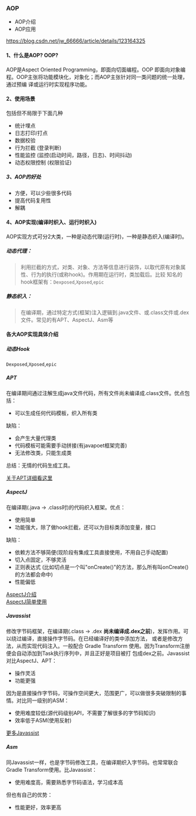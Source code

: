 ### AOP

* AOP介绍
* AOP应用

<https://blog.csdn.net/jw_66666/article/details/123164325>

#### 1、什么是AOP? OOP?

AOP是Aspect Oriented Programming，即面向切面编程。OOP 即面向对象编程。OOP主张将功能模块化，对象化；而AOP主张针对同一类问题的统一处理，通过预编
译或运行时实现程序功能。

#### 2、使用场景

包括但不局限于下面几种

- 统计埋点
- 日志打印/打点
- 数据校验
- 行为拦截 (登录判断)
- 性能监控 (监控(启动时间，路径，日志)、时间抖动)
- 动态权限控制 (权限验证)

##### 3、AOP的好处

* 方便，可以少些很多代码
* 提高代码复用性
* 解耦

#### 4、AOP实现(编译时织入、运行时织入)

AOP实现方式可分2大类，一种是动态代理(运行时)，一种是静态织入(编译时)。

##### 动态代理：

> 利用拦截的方式，对类、对象、方法等信息进行装饰，以取代原有对象属性、行为的执行(或称hook)。作用期在运行时，类加载后。比较
> 知名的hook框架有：`Dexposed`,`Xposed`,`epic`

##### 静态织入：

> 在编译期，通过特定方式(框架)注入逻辑到.java文件、或.class文件或.dex文件。常见的有APT、AspectJ、Asm等

#### 各大AOP实现具体介绍

##### 动态Hook

`Dexposed`,`Xposed`,`epic`

##### APT

在编译期间通过注解生成java文件代码，所有文件尚未编译成.class文件。优点包括：

* 可以生成任何代码模板，织入所有类

缺陷：

* 会产生大量代理类
* 代码模板可能需要手动拼接(有javapoet框架完善)
* 无法修改类，只能生成类

总结：无情的代码生成工具。

[关于APT详细看这里](构建技术之APT.md)

##### AspectJ

在编译期(.java -> .class时)的代码织入框架。优点：

* 使用简单
* 功能强大，除了做hook拦截，还可以为目标类添加变量，接口

缺陷：

* 依赖方法不够简便(现阶段有集成工具直接使用，不用自己手动配置)
* 切入点固定，不够灵活
* 正则表达式 (比如切点是一个叫"onCreate()"的方法，那么所有叫onCreate()的方法都会命中)
* 性能偏低

[AspectJ介绍](AOP之AspectJ介绍.md)   
[AspectJ简单使用](AOP之AspectJ简单使用.md)

##### Javassist

修改字节码框架，在编译期(.class -> .dex **尚未编译成.dex之前**)，发挥作用。可以绕过编译，直接操作字节码。在已经编译好的类中添加方法，
或者是修改方法，从而实现代码注入。一般配合 Gradle Transform 使用。因为Transform注册便会自动添加到Task执行序列中，并且正好是项目被打
包成dex之前。Javassist对比AspectJ、APT：

* 操作灵活
* 功能更强

因为是直接操作字节码，可操作空间更大，范围更广，可以做很多突破限制的事情。对比同一级别的ASM：

* 使用难度较低(源代码级别API，不需要了解很多的字节码知识)
* 效率低于ASM(使用反射)

[更多Javassist](AOP之Javassist介绍.md)

##### Asm

同Javassist一样，也是字节码修改工具，在编译期织入字节码。也常常联合 Gradle Transform使用。比Javassist：

* 使用难度高，需要熟悉字节码语法，学习成本高

但也有自己的优势：

* 性能更好，效率更高




